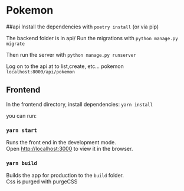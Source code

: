 # Pokemon


##api
Install the dependencies with
`poetry install`
(or via pip)

The backend folder is in api/
Run the migrations with
`python manage.py migrate`


Then run the server with
`python manage.py runserver`

Log on to the api at to list,create, etc... pokemon
`localhost:8000/api/pokemon`


## Frontend

In the frontend directory, install dependencies:
`yarn install` 

you can run:
### `yarn start`

Runs the front end in the development mode.\
Open [http://localhost:3000](http://localhost:3000) to view it in the browser.


### `yarn build`

Builds the app for production to the `build` folder.\
Css is purged with purgeCSS

